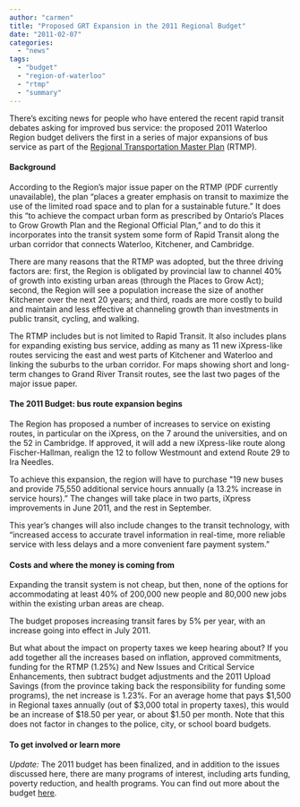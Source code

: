 ```yaml
---
author: "carmen"
title: "Proposed GRT Expansion in the 2011 Regional Budget"
date: "2011-02-07"
categories: 
  - "news"
tags: 
  - "budget"
  - "region-of-waterloo"
  - "rtmp"
  - "summary"
---
```


There’s exciting news for people who have entered the recent rapid transit debates asking for improved bus service: the proposed 2011 Waterloo Region budget delivers the first in a series of major expansions of bus service as part of the [Regional Transportation Master Plan](https://www.region.waterloo.on.ca/en/regionalGovernment/transportationmasterplan.asp) (RTMP).

#### Background

According to the Region’s major issue paper on the RTMP (PDF currently unavailable), the plan “places a greater emphasis on transit to maximize the use of the limited road space and to plan for a sustainable future.” It does this “to achieve the compact urban form as prescribed by Ontario’s Places to Grow Growth Plan and the Regional Official Plan,” and to do this it incorporates into the transit system some form of Rapid Transit along the urban corridor that connects Waterloo, Kitchener, and Cambridge.

There are many reasons that the RTMP was adopted, but the three driving factors are: first, the Region is obligated by provincial law to channel 40% of growth into existing urban areas (through the Places to Grow Act); second, the Region will see a population increase the size of another Kitchener over the next 20 years; and third, roads are more costly to build and maintain and less effective at channeling growth than investments in public transit, cycling, and walking.

The RTMP includes but is not limited to Rapid Transit. It also includes plans for expanding existing bus service, adding as many as 11 new iXpress-like routes servicing the east and west parts of Kitchener and Waterloo and linking the suburbs to the urban corridor. For maps showing short and long-term changes to Grand River Transit routes, see the last two pages of the major issue paper.

#### The 2011 Budget: bus route expansion begins

The Region has proposed a number of increases to service on existing routes, in particular on the iXpress, on the 7 around the universities, and on the 52 in Cambridge. If approved, it will add a new iXpress-like route along Fischer-Hallman, realign the 12 to follow Westmount and extend Route 29 to Ira Needles.

To achieve this expansion, the region will have to purchase "19 new buses and provide 75,550 additional service hours annually (a 13.2% increase in service hours).” The changes will take place in two parts, iXpress improvements in June 2011, and the rest in September.

This year’s changes will also include changes to the transit technology, with “increased access to accurate travel information in real-time, more reliable service with less delays and a more convenient fare payment system.”

#### Costs and where the money is coming from

Expanding the transit system is not cheap, but then, none of the options for accommodating at least 40% of 200,000 new people and 80,000 new jobs within the existing urban areas are cheap.

The budget proposes increasing transit fares by 5% per year, with an increase going into effect in July 2011.

But what about the impact on property taxes we keep hearing about? If you add together all the increases based on inflation, approved commitments, funding for the RTMP (1.25%) and New Issues and Critical Service Enhancements, then subtract budget adjustments and the 2011 Upload Savings (from the province taking back the responsibility for funding some programs), the net increase is 1.23%. For an average home that pays $1,500 in Regional taxes annually (out of $3,000 total in property taxes), this would be an increase of $18.50 per year, or about $1.50 per month. Note that this does not factor in changes to the police, city, or school board budgets.

#### To get involved or learn more

_Update:_ The 2011 budget has been finalized, and in addition to the issues discussed here, there are many programs of interest, including arts funding, poverty reduction, and health programs. You can find out more about the budget [here](https://www.regionofwaterloo.ca/en/regionalgovernment/budget.asp).
